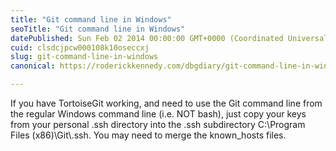 ```yaml
---
title: "Git command line in Windows"
seoTitle: "Git command line in Windows"
datePublished: Sun Feb 02 2014 00:00:00 GMT+0000 (Coordinated Universal Time)
cuid: clsdcjpcw000108k10oseccxj
slug: git-command-line-in-windows
canonical: https://roderickkennedy.com/dbgdiary/git-command-line-in-windows

---
```


If you have TortoiseGit working, and need to use the Git command line from the regular Windows command line (i.e. NOT bash), just copy your keys from your personal .ssh directory into the .ssh subdirectory C:\\Program Files (x86)\\Git\\.ssh. You may need to merge the known\_hosts files.